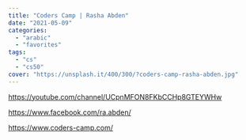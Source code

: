 ```yaml
---
title: "Coders Camp | Rasha Abden"
date: "2021-05-09"
categories:
  - "arabic"
  - "favorites"
tags:
  - "cs"
  - "cs50"
cover: "https://unsplash.it/400/300/?coders-camp-rasha-abden.jpg"
---
```


https://youtube.com/channel/UCpnMFON8FKbCCHp8GTEYWHw

https://www.facebook.com/ra.abden/

https://www.coders-camp.com/
